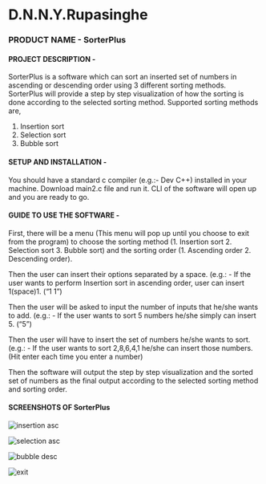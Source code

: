 # D.N.N.Y.Rupasinghe

### PRODUCT NAME - SorterPlus


#### PROJECT DESCRIPTION -

SorterPlus is a software which can sort an inserted set of numbers in ascending or descending order using 3 different sorting methods. 
SorterPlus will provide a step by step visualization of how the sorting is done according to the selected sorting method.
Supported sorting methods are,
1. Insertion sort
2. Selection sort
3. Bubble sort 


#### SETUP AND INSTALLATION -
You should have a standard c compiler (e.g.:- Dev C++) installed in your machine.
Download main2.c file and run it. CLI of the software will open up and you are ready to go. 


#### GUIDE TO USE THE SOFTWARE -

First, there will be a menu (This menu will pop up until you choose to exit from the program) to choose the sorting method (1. Insertion sort 2. Selection sort 3. Bubble sort) and the sorting order (1. Ascending order 2. Descending order). 

Then the user can insert their options separated by a space. (e.g.: - If the user wants to perform Insertion sort in ascending order, user can insert 1(space)1. (“1 1”)

Then the user will be asked to input the number of inputs that he/she wants to add. (e.g.: - If the user wants to sort 5 numbers he/she simply can insert 5. (“5”)

Then the user will have to insert the set of numbers he/she wants to sort. (e.g.: - If the user wants to sort 2,8,6,4,1 he/she can insert those numbers. (Hit enter each time you enter a number)

Then the software will output the step by step visualization and the sorted set of numbers as the final output according to the selected sorting method and sorting order.

#### SCREENSHOTS OF SorterPlus

![insertion asc](https://user-images.githubusercontent.com/43142832/46205372-f83d7a00-c33d-11e8-97ec-3a45c9c224ea.JPG)

![selection asc](https://user-images.githubusercontent.com/43142832/46205422-2a4edc00-c33e-11e8-91e3-fb4ae4ef1293.JPG)

![bubble desc](https://user-images.githubusercontent.com/43142832/46205441-3a66bb80-c33e-11e8-8c6b-c1ce6d92aeea.JPG)

![exit](https://user-images.githubusercontent.com/43142832/46205455-43f02380-c33e-11e8-82c5-00a862510a23.JPG)

